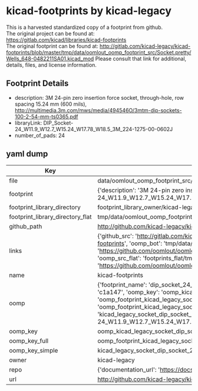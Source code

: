 # kicad-footprints by kicad-legacy  
This is a harvested standardized copy of a footprint from github.  
The original project can be found at:  
https://gitlab.com/kicad/libraries/kicad-footprints  
The original footprint can be found at:
http://gitlab.com/kicad-legacy/kicad-footprints/blob/master/tmp/data/oomlout_oomp_footprint_src/Socket.pretty/Wells_648-0482211SA01.kicad_mod
Please consult that link for additional, details, files, and license information.  
## Footprint Details
* description: 3M 24-pin zero insertion force socket, through-hole, row spacing 15.24 mm (600 mils), http://multimedia.3m.com/mws/media/494546O/3mtm-dip-sockets-100-2-54-mm-ts0365.pdf  
* libraryLink: DIP_Socket-24_W11.9_W12.7_W15.24_W17.78_W18.5_3M_224-1275-00-0602J  
* number_of_pads: 24  
## yaml dump  
| Key | Value |  
| --- | --- |  
| file | data/oomlout_oomp_footprint_src/kicad-footprints/Socket.pretty/DIP_Socket-24_W11.9_W12.7_W15.24_W17.78_W18.5_3M_224-1275-00-0602J.kicad_mod |  
| footprint | {'description': '3M 24-pin zero insertion force socket, through-hole, row spacing 15.24 mm (600 mils), http://multimedia.3m.com/mws/media/494546O/3mtm-dip-sockets-100-2-54-mm-ts0365.pdf', 'libraryLink': 'DIP_Socket-24_W11.9_W12.7_W15.24_W17.78_W18.5_3M_224-1275-00-0602J', 'number_of_pads': 24} |  
| footprint_library_directory | footprint_library_owner/kicad-legacy_kicad-footprints |  
| footprint_library_directory_flat | tmp/data/oomlout_oomp_footprint_src/footprints_flat/kicad_legacy_socket_dip_socket_24_w11_9_w12_7_w15_24_w17_78_w18_5_3m_224_1275_00_0602j/working |  
| github_path | http://github.com/kicad-legacy/kicad-footprints/blob/master/tmp/data/oomlout_oomp_footprint_src/Socket.pretty/DIP_Socket-24_W11.9_W12.7_W15.24_W17.78_W18.5_3M_224-1275-00-0602J.kicad_mod |  
| links | {'github_src': 'http://gitlab.com/kicad-legacy/kicad-footprints/blob/master/tmp/data/oomlout_oomp_footprint_src/Socket.pretty/Wells_648-0482211SA01.kicad_mod', 'github_src_repo': 'https://gitlab.com/kicad/libraries/kicad-footprints', 'oomp_bot': 'tmp/data/oomlout_oomp_footprint_src/footprints/kicad_legacy_socket_dip_socket_24_w11_9_w12_7_w15_24_w17_78_w18_5_3m_224_1275_00_0602j/working', 'oomp_bot_github': 'https://github.com/oomlout/oomlout_oomp_footprint_bot/tree/main/tmp/data/oomlout_oomp_footprint_src/footprints/kicad_legacy_socket_dip_socket_24_w11_9_w12_7_w15_24_w17_78_w18_5_3m_224_1275_00_0602j/working', 'oomp_src_flat': 'footprints_flat/tmp/data/oomlout_oomp_footprint_src/footprints_flat/kicad_legacy_socket_dip_socket_24_w11_9_w12_7_w15_24_w17_78_w18_5_3m_224_1275_00_0602j/working', 'oomp_src_flat_github': 'https://github.com/oomlout/oomlout_oomp_footprint_src/tree/main/tmp/data/oomlout_oomp_footprint_src/footprints_flat/kicad_legacy_socket_dip_socket_24_w11_9_w12_7_w15_24_w17_78_w18_5_3m_224_1275_00_0602j/working'} |  
| name | kicad-footprints |  
| oomp | {'footprint_name': 'dip_socket_24_w11_9_w12_7_w15_24_w17_78_w18_5_3m_224_1275_00_0602j', 'library_name': 'socket', 'md5': 'c1a14712b901fb01d9dd65ba8ae59c0e', 'md5_10': 'c1a14712b9', 'md5_5': 'c1a14', 'md5_6': 'c1a147', 'oomp_key': 'oomp_kicad_legacy_socket_dip_socket_24_w11_9_w12_7_w15_24_w17_78_w18_5_3m_224_1275_00_0602j', 'oomp_key_extra': 'oomp_footprint_kicad_legacy_socket_dip_socket_24_w11_9_w12_7_w15_24_w17_78_w18_5_3m_224_1275_00_0602j', 'oomp_key_full': 'oomp_footprint_kicad_legacy_socket_dip_socket_24_w11_9_w12_7_w15_24_w17_78_w18_5_3m_224_1275_00_0602j_c1a147', 'oomp_key_simple': 'kicad_legacy_socket_dip_socket_24_w11_9_w12_7_w15_24_w17_78_w18_5_3m_224_1275_00_0602j', 'original_filename': 'data/oomlout_oomp_footprint_src/kicad-footprints/Socket.pretty/DIP_Socket-24_W11.9_W12.7_W15.24_W17.78_W18.5_3M_224-1275-00-0602J.kicad_mod', 'owner_name': 'kicad_legacy'} |  
| oomp_key | oomp_kicad_legacy_socket_dip_socket_24_w11_9_w12_7_w15_24_w17_78_w18_5_3m_224_1275_00_0602j |  
| oomp_key_full | oomp_footprint_kicad_legacy_socket_dip_socket_24_w11_9_w12_7_w15_24_w17_78_w18_5_3m_224_1275_00_0602j |  
| oomp_key_simple | kicad_legacy_socket_dip_socket_24_w11_9_w12_7_w15_24_w17_78_w18_5_3m_224_1275_00_0602j |  
| owner | kicad-legacy |  
| repo | {'documentation_url': 'https://docs.github.com/rest/repos/repos#get-a-repository', 'message': 'Not Found'} |  
| url | http://github.com/kicad-legacy/kicad-footprints |  

